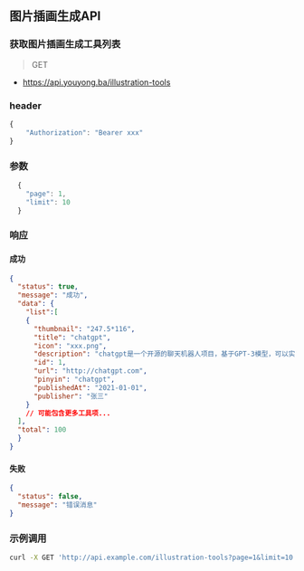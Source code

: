 ## 图片插画生成API

### 获取图片插画生成工具列表

> GET

- https://api.youyong.ba/illustration-tools

### header

```javascript
{
    "Authorization": "Bearer xxx"
}
```

### 参数

```javascript
  {
    "page": 1,
    "limit": 10
  }
```

### 响应

#### 成功



  ```json
  {
    "status": true,
    "message": "成功",
    "data": {
      "list":[
      {
        "thumbnail": "247.5*116",
        "title": "chatgpt",
        "icon": "xxx.png",
        "description": "chatgpt是一个开源的聊天机器人项目，基于GPT-3模型，可以实现自然语言对话和文本生成。",
        "id": 1,
        "url": "http://chatgpt.com",
        "pinyin": "chatgpt",
        "publishedAt": "2021-01-01",
        "publisher": "张三"
      }
      // 可能包含更多工具项...
    ],
    "total": 100
    }
  }
  ```

#### 失败

```json
{
  "status": false,
  "message": "错误消息"
}
```

### 示例调用

```bash
curl -X GET 'http://api.example.com/illustration-tools?page=1&limit=10'
```

